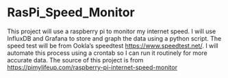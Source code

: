 # RasPi_Speed_Monitor
This project will use a raspberry pi to monitor my internet speed. I will use InfluxDB and Grafana to store and graph the data using a python script. The speed test will be from Ookla’s speedtest https://www.speedtest.net/. I will automate this process using a crontab so I can run it routinely for more accurate data. The source of this project is from https://pimylifeup.com/raspberry-pi-internet-speed-monitor
